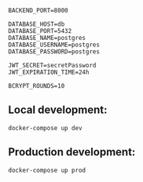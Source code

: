 ```
BACKEND_PORT=8000

DATABASE_HOST=db
DATABASE_PORT=5432
DATABASE_NAME=postgres
DATABASE_USERNAME=postgres
DATABASE_PASSWORD=postgres

JWT_SECRET=secretPassword
JWT_EXPIRATION_TIME=24h

BCRYPT_ROUNDS=10
```

## Local development:

``docker-compose up dev``

## Production development:

``docker-compose up prod``